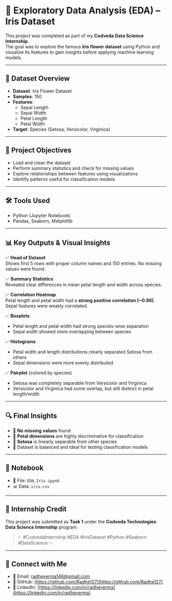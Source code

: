 # 🌸 Exploratory Data Analysis (EDA) – Iris Dataset

This project was completed as part of my **Codveda Data Science Internship**.  
The goal was to explore the famous **Iris flower dataset** using Python and visualize its features to gain insights before applying machine learning models.

---

## 📁 Dataset Overview

- **Dataset**: Iris Flower Dataset
- **Samples**: 150
- **Features**:
  - Sepal Length
  - Sepal Width
  - Petal Length
  - Petal Width
- **Target**: Species (Setosa, Versicolor, Virginica)

---

## 🧠 Project Objectives

- Load and clean the dataset
- Perform summary statistics and check for missing values
- Explore relationships between features using visualizations
- Identify patterns useful for classification models

---

## 🛠️ Tools Used

- Python (Jupyter Notebook)
- Pandas, Seaborn, Matplotlib

---

## 📊 Key Outputs & Visual Insights

✅ **Head of Dataset**  
Shows first 5 rows with proper column names and 150 entries. No missing values were found.

✅ **Summary Statistics**  
Revealed clear differences in mean petal length and width across species.

✅ **Correlation Heatmap**  
Petal length and petal width had a **strong positive correlation (~0.96)**. Sepal features were weakly correlated.

✅ **Boxplots**  
- Petal length and petal width had strong species-wise separation
- Sepal width showed more overlapping between species

✅ **Histograms**  
- Petal width and length distributions clearly separated Setosa from others
- Sepal dimensions were more evenly distributed

✅ **Pairplot** (colored by species)  
- Setosa was completely separable from Versicolor and Virginica
- Versicolor and Virginica had some overlap, but still distinct in petal length/width

---

## 🔍 Final Insights

- 🔸 **No missing values** found
- 🔸 **Petal dimensions** are highly discriminative for classification
- 🔸 **Setosa** is linearly separable from other species
- 🔸 Dataset is balanced and ideal for testing classification models

---

## 🧾 Notebook

- 📂 File: `EDA_Iris.ipynb`
- 📊 Data: `iris.csv`

---

## 📢 Internship Credit

This project was submitted as **Task 1** under the **Codveda Technologies Data Science Internship** program.

> ✨ #CodvedaInternship #EDA #IrisDataset #Python #Seaborn #DataScience ✨

---

## 🔗 Connect with Me

- 📧 Email: [radheverma146@gmail.com](mailto:radheverma146@gmail.com)  
- 🔗 GitHub: [https://github.com/Radhe127](https://github.com/Radhe127)  
- 🔗 LinkedIn: [https://linkedin.com/in/radheverma](https://linkedin.com/in/radheverma)
